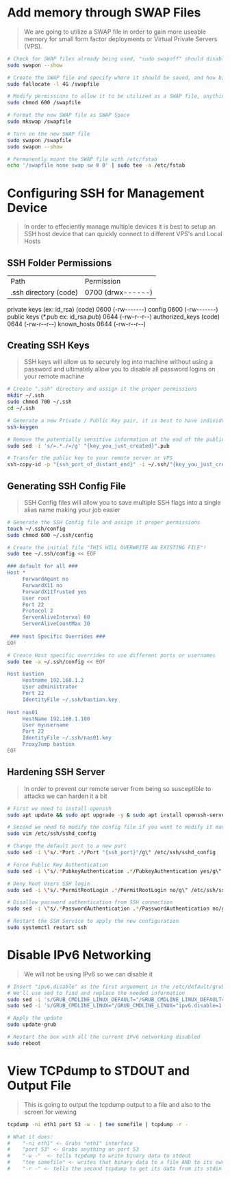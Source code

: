 # Add memory through SWAP Files
> We are going to utilize a SWAP file in order to gain more useable memory for small form factor deployments or Virtual Private Servers (VPS).
```bash
# Check for SWAP files already being used, "sudo swapoff" should disable it
sudo swapon --show

# Create the SWAP file and specify where it should be saved, and how big you want it
sudo fallocate -l 4G /swapfile

# Modify permissions to allow it to be utilized as a SWAP file, anything else will not work
sudo chmod 600 /swapfile

# Format the new SWAP file as SWAP Space
sudo mkswap /swapfile

# Turn on the new SWAP file
sudo swapon /swapfile
sudo swapon --show

# Permanently mount the SWAP file with /etc/fstab
echo '/swapfile none swap sw 0 0' | sudo tee -a /etc/fstab
```

# Configuring SSH for Management Device
> In order to effeciently manage multiple devices it is best to setup an SSH host device that can quickly connect to different VPS's and Local Hosts

## SSH Folder Permissions
<table>
     <tr>
          <td>Path</td>
          <td>Permission</td>
     </tr>
     <tr>
          <td>.ssh directory (code)</td>
          <td>0700 (drwx------)</td>
     </tr>
     <tr></tr>
          </table>
          
private keys (ex: id_rsa) (code) 	     0600 (-rw-------)
config 	                              0600 (-rw-------)
public keys (*.pub ex: id_rsa.pub) 	0644 (-rw-r--r--)
authorized_keys (code) 	               0644 (-rw-r--r--)
known_hosts 	                         0644 (-rw-r--r--)
</pre></html>

## Creating SSH Keys
> SSH keys will allow us to securely log into machine without using a password and ultimately allow you to disable all password logins on your remote machine

```bash
# Create ".ssh" directory and assign it the proper permissions
mkdir ~/.ssh
sudo chmod 700 ~/.ssh
cd ~/.ssh

# Generate a new Private / Public Key pair, it is best to have individual keys for each machine
ssh-keygen

# Remove the potentially sensitive information at the end of the public key (username / host of creator)
sudo sed -i 's/=.*./=/g' "{key_you_just_created}".pub

# Transfer the public key to your remote server or VPS
ssh-copy-id -p "{ssh_port_of_distant_end}" -i ~/.ssh/"{key_you_just_created}".pub "{remote_user}"@"{remote_IP_address}"
```

## Generating SSH Config File
> SSH Config files will allow you to save multiple SSH flags into a single alias name making your job easier

```bash
# Generate the SSH Config file and assign it proper permissions
touch ~/.ssh/config
sudo chmod 600 ~/.ssh/config

# Create the initial file "THIS WILL OVERWRITE AN EXISTING FILE"!
sudo tee ~/.ssh/config << EOF

### default for all ###
Host *
     ForwardAgent no
     ForwardX11 no
     ForwardX11Trusted yes
     User root
     Port 22
     Protocol 2
     ServerAliveInterval 60
     ServerAliveCountMax 30
     
 ### Host Specific Overrides ###
EOF

# Create Host specific overrides to use different ports or usernames
sudo tee -a ~/.ssh/config << EOF

Host bastion
     Hostname 192.168.1.2
     User administrator
     Port 22
     IdentityFile ~/.ssh/bastian.key
     
Host nas01
     HostName 192.168.1.100
     User myusername
     Port 22
     IdentityFile ~/.ssh/nas01.key
     ProxyJump bastion
EOF
```

## Hardening SSH Server
> In order to prevent our remote server from being so susceptible to attacks we can harden it a bit

```bash
# First we need to install openssh
sudo apt update && sudo apt upgrade -y & sudo apt install openssh-server -y

# Second we need to modify the config file if you want to modify it manually otherwise skip this
sudo vim /etc/ssh/sshd_config

# Change the default port to a new port
sudo sed -i \"s/.*Port .*/Port "{ssh_port}"/g\" /etc/ssh/sshd_config

# Force Public Key Authentication
sudo sed -i \"s/.*PubkeyAuthentication .*/PubkeyAuthentication yes/g\" /etc/ssh/sshd_config

# Deny Root Users SSH login
sudo sed -i \"s/.*PermitRootLogin .*/PermitRootLogin no/g\" /etc/ssh/sshd_config

# Disallow password authentication from SSH connection
sudo sed -i \"s/.*PasswordAuthentication .*/PasswordAuthentication no/g\" /etc/ssh/sshd_config

# Restart the SSH Service to apply the new configuration
sudo systemctl restart ssh
```

# Disable IPv6 Networking
> We will not be using IPv6 so we can disable it
```bash
# Insert "ipv6.disable" as the first arguement in the /etc/default/grub file
# We'll use sed to find and replace the needed information
sudo sed -i 's/GRUB_CMDLINE_LINUX_DEFAULT="/GRUB_CMDLINE_LINUX_DEFAULT="ipv6.disable=1 /g' /etc/default/grub
sudo sed -i 's/GRUB_CMDLINE_LINUX="/GRUB_CMDLINE_LINUX="ipv6.disable=1 /g' /etc/default/grub

# Apply the update
sudo update-grub

# Restart the box with all the current IPv6 networking disabled
sudo reboot
````


# View TCPdump to STDOUT and Output File
> This is going to output the tcpdump output to a file and also to the screen for viewing
```bash
tcpdump -ni eth1 port 53 -w - | tee somefile | tcpdump -r -

# What it does:
#    "-ni eth1" <- Grabs "eth1" interface
#    "port 53" <- Grabs anything on port 53
#    "-w -"  <- tells tcpdump to write binary data to stdout
#    "tee somefile" <- writes that binary data to a file AND to its own stdout
#    "-r -" <- tells the second tcpdump to get its data from its stdin
```
